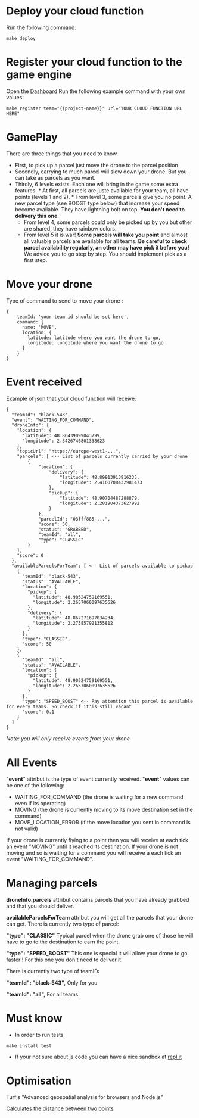 # Deploy your cloud function 

Run the following command:

```
make deploy
```

# Register your cloud function to the game engine
Open the [Dashboard](https://deploy-techevent-drone.appspot.com/)
Run the following example command with your own values:

```
make register team="{{project-name}}" url="YOUR CLOUD FUNCTION URL HERE"
```

# GamePlay

There are three things that you need to know.
   *  First, to pick up a parcel just move the drone to the parcel position
   *  Secondly, carrying to much parcel will slow down your drone. But you can take as parcels as you want.
   *  Thirdly, 6 levels exists. Each one will bring in the game some extra features.
   	*  At first, all parcels are juste available for your team, all have points (levels 1 and 2).
	*  From level 3, some parcels give you no point. A new parcel type (see BOOST type below) that increase your speed become available. They have lightning bolt on top. **You don't need to delivery this one**.
        *  From level 4, some parcels could only be picked up by you but other are shared, they have rainbow colors.
    	*  From level 5 it is war! **Some parcels will take you point** and almost all valuable parcels are available for all teams. **Be careful to check parcel availability regularly, an other may have pick it before you!**  
    We advice you to go step by step. You should implement pick as a first step.
         
# Move your drone

Type of command to send to move your drone :

```
{
	teamId: 'your team id should be set here',
	command: {
	  name: 'MOVE',
	  location: {
	  	latitude: latitude where you want the drone to go,
	  	longitude: longitude where you want the drone to go
	  }
	}
}
```

# Event received 

Example of json that your cloud function will receive:

```
{
  "teamId": "black-543",
  "event": "WAITING_FOR_COMMAND",
  "droneInfo": {
    "location": {
      "latitude": 48.86439099043799,
      "longitude": 2.3426746801338623
    },
    "topicUrl": "https://europe-west1-...",
    "parcels": [ <-- List of parcels currently carried by your drone
        {
            "location": {
                "delivery": {
                    "latitude": 48.89913913916235,
                    "longitude": 2.4160708432981473
                },
                "pickup": {
                    "latitude": 48.90704487288879,
                    "longitude": 2.281904373627992
                }
            },
            "parcelId": "03fff885-...",
            "score": 50,
            "status": "GRABBED",
            "teamId": "all",
            "type": "CLASSIC"
        }
    ],
    "score": 0
  },
  "availableParcelsForTeam": [ <-- List of parcels available to pickup
    {
      "teamId": "black-543",
      "status": "AVAILABLE",
      "location": {
        "pickup": {
          "latitude": 48.90524759169551,
          "longitude": 2.2657060097635626
        },
        "delivery": {
          "latitude": 48.867271697034234,
          "longitude": 2.273857921355812
        }
      },
      "type": "CLASSIC",
      "score": 50
    },
    {
      "teamId": "all",
      "status": "AVAILABLE",
      "location": {
        "pickup": {
          "latitude": 48.90524759169551,
          "longitude": 2.2657060097635626
        }
      },
      "type": "SPEED_BOOST" <-- Pay attention this parcel is available for every teams. So check if it'is still vacant
      "score": 0.1
    }    
  ]
}
```

*Note: you will only receive events from your drone*

# All Events 

"**event**" attribut is the type of event currently received.
"**event**" values can be one of the following:
- WAITING_FOR_COMMAND (the drone is waiting for a new command even if its operating)
- MOVING (the drone is currently moving to its move destination set in the command)
- MOVE_LOCATION_ERROR (if the move location you sent in command is not valid)

If your drone is currently flying to a point then you will receive at each tick an event "MOVING" until it reached its destination.
If your drone is not moving and so is waiting for a command you will receive a each tick an event "WAITING_FOR_COMMAND".

# Managing parcels

**droneInfo.parcels** attribut contains parcels that you have already grabbed and that you should deliver.

**availableParcelsForTeam** attribut you will get all the parcels that your drone can get.
There is currently two type of parcel:

**"type": "CLASSIC"**
Typical parcel when the drone grab one of those he will have to go to the destination to earn the point.

**"type": "SPEED_BOOST"**
This one is special it will allow your drone to go faster !
For this one you don't need to deliver it.

There is currently two type of teamID:

**"teamId": "black-543",**
Only for you

**"teamId": "all",**
For all teams.


 
# Must know
 *  In order to run tests 
 ``` 
make install test
 ```
 *  If your not sure about js code you can have a nice sandbox at [repl.it](https://repl.it/languages)
      

# Optimisation

Turfjs "Advanced geospatial analysis for browsers and Node.js"

[Calculates the distance between two points](http://turfjs.org/docs#distance)

